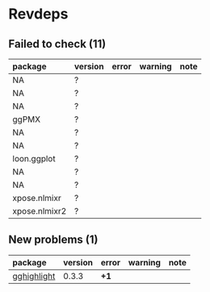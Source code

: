 # Revdeps

## Failed to check (11)

|package       |version |error |warning |note |
|:-------------|:-------|:-----|:-------|:----|
|NA            |?       |      |        |     |
|NA            |?       |      |        |     |
|NA            |?       |      |        |     |
|ggPMX         |?       |      |        |     |
|NA            |?       |      |        |     |
|NA            |?       |      |        |     |
|loon.ggplot   |?       |      |        |     |
|NA            |?       |      |        |     |
|NA            |?       |      |        |     |
|xpose.nlmixr  |?       |      |        |     |
|xpose.nlmixr2 |?       |      |        |     |

## New problems (1)

|package                                |version |error  |warning |note |
|:--------------------------------------|:-------|:------|:-------|:----|
|[gghighlight](problems.md#gghighlight) |0.3.3   |__+1__ |        |     |

